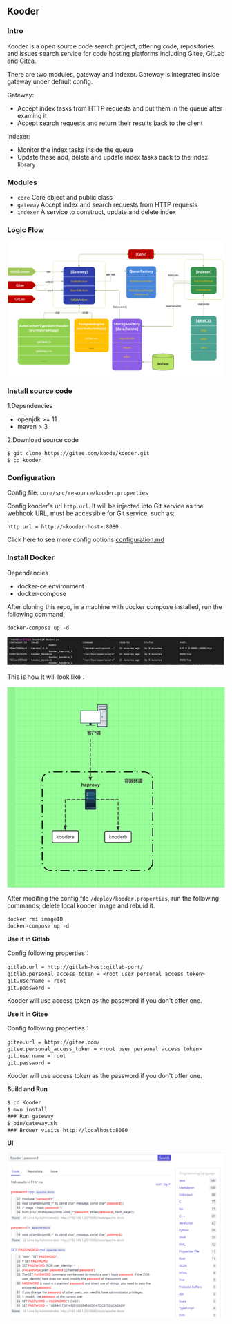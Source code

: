 ## Kooder

### Intro

Kooder is a open source code search project, offering code, repositories and issues search service for code hosting platforms including Gitee, GitLab and Gitea.

There are two modules, gateway and indexer. Gateway is integrated inside gateway under default config.

Gateway: 
- Accept index tasks from HTTP requests and put them in the queue after examing it
- Accept search requests and return their results back to the client

Indexer:
- Monitor the index tasks inside the queue
- Update these add, delete and update index tasks back to the index library 

### Modules

* `core`    Core object and public class
* `gateway` Accept index and search requests from HTTP requests
* `indexer` A service to construct, update and delete index

### Logic Flow

![Kooder Flow](docs/img/gsearch-flow.png)

### Install source code

1.Dependencies

* openjdk >= 11
* maven > 3

2.Download source code

```
$ git clone https://gitee.com/koode/kooder.git
$ cd kooder
```

### Configuration

Config file: `core/src/resource/kooder.properties`

Config kooder's url `http.url`. It will be injected into Git service as the webhook URL, must be accessible for Git service, such as:

```
http.url = http://<kooder-host>:8080
```
Click here to see more config options [configuration.md](configuration.md)

### Install Docker
Dependencies
* docker-ce environment
* docker-compose

After cloning this repo, in a machine with docker compose installed, run the following command:

```
docker-compose up -d
```

![Kooder docker-ha](docs/img/docker-ha.png)

This is how it will look like：

![Kooder docker-ha](docs/img/docker-ha-kooder.png)

After modifing the config file `/deploy/kooder.properties`, run the following commands; delete local kooder image and rebuid it.

```
docker rmi imageID
docker-compose up -d
```


**Use it in Gitlab**

Config following properties：

```
gitlab.url = http://gitlab-host:gitlab-port/  
gitlab.personal_access_token = <root user personal access token>  
git.username = root  
git.password =  
```

Kooder will use access token as the password if you don't offer one.

**Use it in Gitee**

Config following properties：

```
gitee.url = https://gitee.com/  
gitee.personal_access_token = <root user personal access token>  
git.username = root  
git.password =  
```

Kooder will use access token as the password if you don't offer one.


**Build and Run**

```
$ cd Kooder
$ mvn install
### Run gateway
$ bin/gateway.sh
### Brower visits http://localhost:8080
```

**UI**

![Kooder ScreenShot](docs/img/screenshot.png)